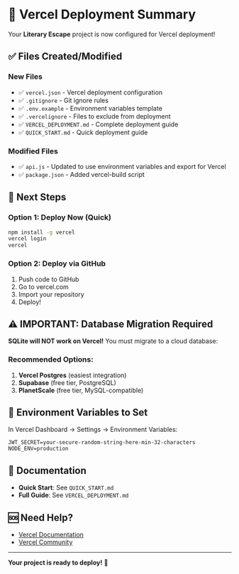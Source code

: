 # 🎯 Vercel Deployment Summary

Your **Literary Escape** project is now configured for Vercel deployment! 

## ✅ Files Created/Modified

### New Files
- ✅ `vercel.json` - Vercel deployment configuration
- ✅ `.gitignore` - Git ignore rules
- ✅ `.env.example` - Environment variables template
- ✅ `.vercelignore` - Files to exclude from deployment
- ✅ `VERCEL_DEPLOYMENT.md` - Complete deployment guide
- ✅ `QUICK_START.md` - Quick deployment guide

### Modified Files
- ✅ `api.js` - Updated to use environment variables and export for Vercel
- ✅ `package.json` - Added vercel-build script

## 🚀 Next Steps

### Option 1: Deploy Now (Quick)
```bash
npm install -g vercel
vercel login
vercel
```

### Option 2: Deploy via GitHub
1. Push code to GitHub
2. Go to vercel.com
3. Import your repository
4. Deploy!

## ⚠️ IMPORTANT: Database Migration Required

**SQLite will NOT work on Vercel!** You must migrate to a cloud database:

### Recommended Options:
1. **Vercel Postgres** (easiest integration)
2. **Supabase** (free tier, PostgreSQL)
3. **PlanetScale** (free tier, MySQL-compatible)

## 🔐 Environment Variables to Set

In Vercel Dashboard → Settings → Environment Variables:

```
JWT_SECRET=your-secure-random-string-here-min-32-characters
NODE_ENV=production
```

## 📖 Documentation

- **Quick Start**: See `QUICK_START.md`
- **Full Guide**: See `VERCEL_DEPLOYMENT.md`

## 🆘 Need Help?

- [Vercel Documentation](https://vercel.com/docs)
- [Vercel Community](https://github.com/vercel/vercel/discussions)

---

**Your project is ready to deploy!** 🎉
